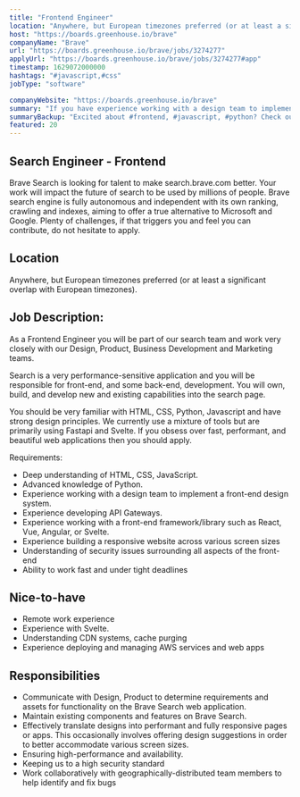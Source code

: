 ```yaml
---
title: "Frontend Engineer"
location: "Anywhere, but European timezones preferred (or at least a significant overlap with European timezones)."
host: "https://boards.greenhouse.io/brave"
companyName: "Brave"
url: "https://boards.greenhouse.io/brave/jobs/3274277"
applyUrl: "https://boards.greenhouse.io/brave/jobs/3274277#app"
timestamp: 1629072000000
hashtags: "#javascript,#css"
jobType: "software"

companyWebsite: "https://boards.greenhouse.io/brave"
summary: "If you have experience working with a design team to implement a frontend design system, Brave has a job opening for a Frontend Engineer"
summaryBackup: "Excited about #frontend, #javascript, #python? Check out this job post!"
featured: 20
---
```


## Search Engineer - Frontend

Brave Search is looking for talent to make search.brave.com better. Your work will impact the future of search to be used by millions of people. Brave search engine is fully autonomous and independent with its own ranking, crawling and indexes, aiming to offer a true alternative to Microsoft and Google. Plenty of challenges, if that triggers you and feel you can contribute, do not hesitate to apply. 

## Location

Anywhere, but European timezones preferred (or at least a significant overlap with European timezones).

## Job Description:

As a Frontend Engineer you will be part of our search team and work very closely with our Design, Product, Business Development and Marketing teams.

Search is a very performance-sensitive application and you will be responsible for front-end, and some back-end, development. You will own, build, and develop new and existing capabilities into the search page.

You should be very familiar with HTML, CSS, Python, Javascript and have strong design principles. We currently use a mixture of tools but are primarily using Fastapi and Svelte. If you obsess over fast, performant, and beautiful web applications then you should apply.

Requirements: 

*   Deep understanding of HTML, CSS, JavaScript.
*   Advanced knowledge of Python.
*   Experience working with a design team to implement a front-end design system. 
*   Experience developing API Gateways.
*   Experience working with a front-end framework/library such as React, Vue, Angular, or Svelte.
*   Experience building a responsive website across various screen sizes
*   Understanding of security issues surrounding all aspects of the front-end
*   Ability to work fast and under tight deadlines

## Nice-to-have

*   Remote work experience 
*   Experience with Svelte.
*   Understanding CDN systems, cache purging
*   Experience deploying and managing AWS services and web apps

## Responsibilities

*   Communicate with Design, Product to determine requirements and assets for functionality on the Brave Search web application.
*   Maintain existing components and features on Brave Search.
*   Effectively translate designs into performant and fully responsive pages or apps. This occasionally involves offering design suggestions in order to better accommodate various screen sizes. 
*   Ensuring high-performance and availability.
*   Keeping us to a high security standard
*   Work collaboratively with geographically-distributed team members to help identify and fix bugs

